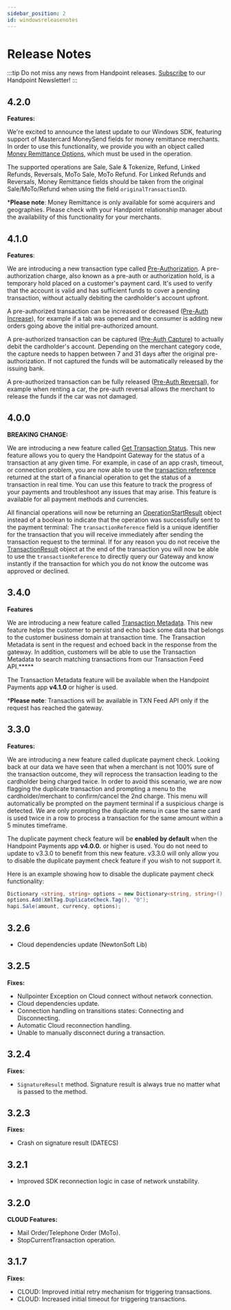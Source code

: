 ```yaml
---
sidebar_position: 2
id: windowsreleasenotes
---
```


# Release Notes

:::tip
Do not miss any news from Handpoint releases. [Subscribe](https://handpoint.us6.list-manage.com/subscribe?u=4d9dff9e7edb7e57a67a7b252&id=0a2179241e) to our Handpoint Newsletter!
:::


## 4.2.0
**Features:**

We're excited to announce the latest update to our Windows SDK, featuring support of Mastercard MoneySend fields for money remittance merchants. In order to use this functionality, we provide you with an object called [Money Remittance Options](windowsobjects.md#money-remittance-options), which must be used in the operation.

The supported operations are Sale, Sale & Tokenize, Refund, Linked Refunds, Reversals, MoTo Sale, MoTo Refund. For Linked Refunds and Reversals, Money Remittance fields should be taken from the original Sale/MoTo/Refund when using the field `originalTransactionID`.

***Please note**: Money Remittance is only available for some acquirers and geographies. Please check with your Handpoint relationship manager about the availability of this functionality for your merchants.


## 4.1.0
**Features**:

We are introducing a new transaction type called [Pre-Authorization](windowstransactions.md#pre-auth). A pre-authorization charge, also known as a pre-auth or authorization hold, is a temporary hold placed on a customer's payment card. It's used to verify that the account is valid and has sufficient funds to cover a pending transaction, without actually debiting the cardholder's account upfront. 

A pre-authorized transaction can be increased or decreased ([Pre-Auth Increase](windowstransactions.md#pre-auth-increasedecrease)), for example if a tab was opened and the consumer is adding new orders going above the initial pre-authorized amount.  

A pre-authorized transaction can be captured ([Pre-Auth Capture](windowstransactions.md#pre-auth-capture)) to actually debit the cardholder's account. Depending on the merchant category code, the capture needs to happen between 7 and 31 days after the original pre-authorization. If not captured the funds will be automatically released by the issuing bank. 

A pre-authorized transaction can be fully released ([Pre-Auth Reversal](windowstransactions.md#pre-authcapture-reversal)), for example when renting a car, the pre-auth reversal allows the merchant to release the funds if the car was not damaged. 

## 4.0.0

**BREAKING CHANGE:**

We are introducing a new feature called [Get Transaction Status](windowsdevicemanagement.md#get-transaction-status). This new feature allows you to query the Handpoint Gateway for the status of a transaction at any given time. For example, in case of an app crash, timeout, or connection problem, you are now able to use the [transaction reference](windowsobjects.md#OperationStartResult) returned at the start of a financial operation to get the status of a transaction in real time. You can use this feature to track the progress of your payments and troubleshoot any issues that may arise. This feature is available for all payment methods and currencies. 

All financial operations will now be returning an [OperationStartResult](windowsobjects.md#OperationStartResult) object instead of a boolean to indicate that the operation was successfully sent to the payment terminal:
The `transactionReference` field is a unique identifier for the transaction that you will receive immediately after sending the transaction request to the terminal. If for any reason you do not receive the [TransactionResult](windowsobjects.md#14) object at the end of the transaction you will now be able to use the `transactionReference` to directly query our Gateway and know instantly if the transaction for which you do not know the outcome was approved or declined.

## 3.4.0
**Features**

We are introducing a new feature called [Transaction Metadata](windowsobjects.md#metadata). This new feature helps the customer to persist and echo back some data that belongs to the customer business domain at transaction time. The Transaction Metadata is sent in the request and echoed back in the response from the gateway. In addition, customers will be able to use the Transaction Metadata to search matching transactions from our Transaction Feed API.*****

The Transaction Metadata feature will be available when the Handpoint Payments app **v4.1.0** or higher is used. 

***Please note**: Transactions will be available in TXN Feed API only if the request has reached the gateway.

## 3.3.0
**Features:**

We are introducing a new feature called duplicate payment check. Looking back at our data we have seen that when a merchant is not 100% sure of the transaction outcome, they will reprocess the transaction leading to the cardholder being charged twice. In order to avoid this scenario, we are now flagging the duplicate transaction and prompting a menu to the cardholder/merchant to confirm/cancel the 2nd charge. This menu will automatically be prompted on the payment terminal if a suspicious charge is detected. We are only prompting the duplicate menu in case the same card is used twice in a row to process a transaction for the same amount within a 5 minutes timeframe. 

The duplicate payment check feature will be **enabled by default** when the Handpoint Payments app **v4.0.0.** or higher is used. You do not need to update to v3.3.0 to benefit from this new feature. v3.3.0 will only allow you to disable the duplicate payment check feature if you wish to not support it. 

Here is an example showing how to disable the duplicate payment check functionality:
```csharp
Dictionary <string, string> options = new Dictionary<string, string>();
options.Add(XmlTag.DuplicateCheck.Tag(), "0");
hapi.Sale(amount, currency, options);
```

## 3.2.6 
- Cloud dependencies update (NewtonSoft Lib)

## 3.2.5

**Fixes:**
- Nullpointer Exception on Cloud connect without network connection.
- Cloud dependencies update.
- Connection handling on transitions states: Connecting and Disconnecting.
- Automatic Cloud reconnection handling.
- Unable to manually disconnect during a transaction.


## 3.2.4
**Fixes:**
- `SignatureResult` method. Signature result is always true no matter what is passed to the method.

## 3.2.3
**Fixes:**
- Crash on signature result (DATECS)

## 3.2.1
- Improved SDK reconnection logic in case of network unstability. 

## 3.2.0

**CLOUD Features:**

- Mail Order/Telephone Order (MoTo).
- StopCurrentTransaction operation.

## 3.1.7

**Fixes:**

- CLOUD: Improved initial retry mechanism for triggering transactions.
- CLOUD: Increased initial timeout for triggering transactions.



